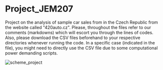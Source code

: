 # Project_JEM207
Project on the analysis of sample car sales from in the Czech Republic from the website called "420auto.cz". Please, throughout the files refer to our comments (markdowns) which will escort you through the lines of codes. Also, please download the CSV files beforehand to your respective directories whenever running the code. In a specific case (indicated in the file), you might need to directly use the CSV file due to some computational power demanding scripts.

![scheme_project](https://user-images.githubusercontent.com/91843856/152327969-8212e267-4b8e-4f85-999b-ca808a1fe93f.jpg)
